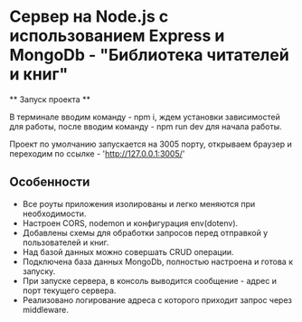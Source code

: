 # Сервер на Node.js с использованием Express и MongoDb - "Библиотека читателей и книг"

** Запуск проекта **

В терминале вводим команду - npm i, ждем установки зависимостей для работы,
после вводим команду - npm run dev для начала работы.

Проект по умолчанию запускается на 3005 порту, 
открываем браузер и переходим по ссылке - 'http://127.0.0.1:3005/'

## Особенности

- Все роуты приложения изолированы и легко меняются при необходимости. 
- Настроен CORS, nodemon и конфигурация env(dotenv).
- Добавлены схемы для обработки запросов перед отправкой у пользователей и книг.
- Над базой данных можно совершать CRUD операции.
- Подключена база данных MongoDb, полностью настроена и готова к запуску.
- При запуске сервера, в консоль выводится сообщение - адрес и порт текущего сервера.
- Реализовано логирование адреса с которого приходит запрос через middleware.